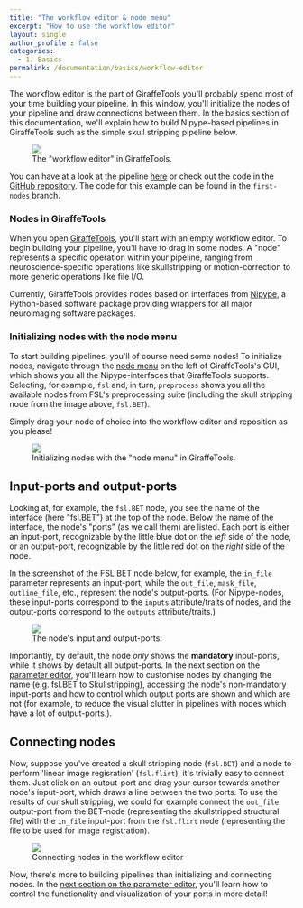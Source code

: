 ```yaml
---
title: "The workflow editor & node menu"
excerpt: "How to use the workflow editor"
layout: single
author_profile : false
categories:
  - 1. Basics
permalink: /documentation/basics/workflow-editor
---
```


The workflow editor is the part of GiraffeTools you'll probably spend most of your
time building your pipeline. In this window, you'll initialize the nodes of
your pipeline and draw connections between them. In the basics section of this documentation, we'll explain how to build Nipype-based pipelines in GiraffeTools such as the simple skull stripping pipeline below.

<figure>
	<a href="{{ site.url }}{{ site.baseurl }}/documentation/images/workflow_editor.png"><img
    src="{{ site.url }}{{ site.baseurl }}/{{ example_path }}/documentation/images/workflow_editor.png"></a>
	<figcaption>The "workflow editor" in GiraffeTools.</figcaption>
</figure>

You can have at a look at the pipeline [here](https://giraffe.tools/porcupine/TimVanMourik/skullstrip-tutorial/first-nodes) or check out the code in the [GitHub repository](https://github.com/TimVanMourik/skullstrip-tutorial/tree/first-nodes). The code for this example can be found in the `first-nodes` branch.

### Nodes in GiraffeTools
When you open [GiraffeTools](https://giraffe.tools/porcupine), you'll start with an empty workflow editor. To begin
building your pipeline, you'll have to drag in some nodes. A "node" represents
a specific operation within your pipeline, ranging from neuroscience-specific
operations like skullstripping or motion-correction to more generic operations
like file I/O.

Currently, GiraffeTools provides nodes based on interfaces from
[Nipype](http://nipype.readthedocs.io/en/latest/), a Python-based software
package providing wrappers for all major neuroimaging software packages.


### Initializing nodes with the node menu
To start building pipelines, you'll of course need some nodes!
To initialize nodes, navigate through the [node menu](/GiraffeTools/documentation/basics/node-menu)
on the left of GiraffeTools's GUI, which shows you all the Nipype-interfaces
that GiraffeTools supports. Selecting, for example, `fsl` and, in turn, `preprocess`
shows you all the available nodes from FSL's preprocessing suite (including the skull
stripping node from the image above, `fsl.BET`).

Simply drag your node of choice into the workflow editor and reposition as you please!

<figure>
	<a href="{{ site.url }}{{ site.baseurl }}/documentation/images/init_nodes.gif"><img
    src="{{ site.url }}{{ site.baseurl }}/{{ example_path }}/documentation/images/init_nodes.gif"></a>
	<figcaption>Initializing nodes with the "node menu" in GiraffeTools.</figcaption>
</figure>


## Input-ports and output-ports
Looking at, for example, the `fsl.BET` node, you see the name of the interface
(here "fsl.BET") at the top of the node. Below the name of the interface, the
node's "ports" (as we call them) are listed. Each port is either an input-port,
recognizable by the little blue dot on the *left* side of the node, or an
output-port, recognizable by the little red dot on the *right* side of the node.

In the screenshot of the FSL BET node below, for example, the `in_file` parameter
represents an input-port, while the `out_file`, `mask_file`, `outline_file`, etc.,
represent the node's output-ports. (For Nipype-nodes, these input-ports correspond
to the `inputs` attribute/traits of nodes, and the output-ports correspond to the
`outputs` attribute/traits.)

<figure>
	<a href="{{ site.url }}{{ site.baseurl }}/documentation/images/closeup_node_edited.png"><img
    src="{{ site.url }}{{ site.baseurl }}/{{ example_path }}/documentation/images/closeup_node_edited.png"></a>
	<figcaption>The node's input and output-ports.</figcaption>
</figure>

Importantly, by default, the node *only* shows the **mandatory** input-ports,
while it shows by default all output-ports. In the next section on the
[parameter editor](/GiraffeTools/documentation/basics/parameter-editor),
you'll learn how to customise nodes by changing the name (e.g. fsl.BET to Skullstripping),
accessing the node's non-mandatory input-ports and how to control which output ports are
shown and which are not (for example, to reduce the visual clutter in pipelines with nodes
which have a lot of output-ports.).

## Connecting nodes
Now, suppose you've created a skull stripping node (`fsl.BET`) and a node to perform 'linear image regisration' (`fsl.flirt`), it's trivially easy to connect them.
Just click on an output-port and drag your cursor towards another node's
input-port, which draws a line between the two ports. To use the results of our
skull stripping, we could for example connect the `out_file` output-port
from the BET-node (representing the skullstripped structural file) with the
`in_file` input-port from the `fsl.flirt` node (representing the file to be used for image registration).

<figure>
	<a href="{{ site.url }}{{ site.baseurl }}/documentation/images/connecting_nodes.gif"><img
    src="{{ site.url }}{{ site.baseurl }}/{{ example_path }}/documentation/images/connecting_nodes.gif"></a>
	<figcaption>Connecting nodes in the workflow editor</figcaption>
</figure>

Now, there's more to building pipelines than initializing and connecting nodes.
In the [next section on the parameter editor](/GiraffeTools/documentation/basics/parameter-editor),
you'll learn how to control the functionality and visualization of your ports
in more detail!
